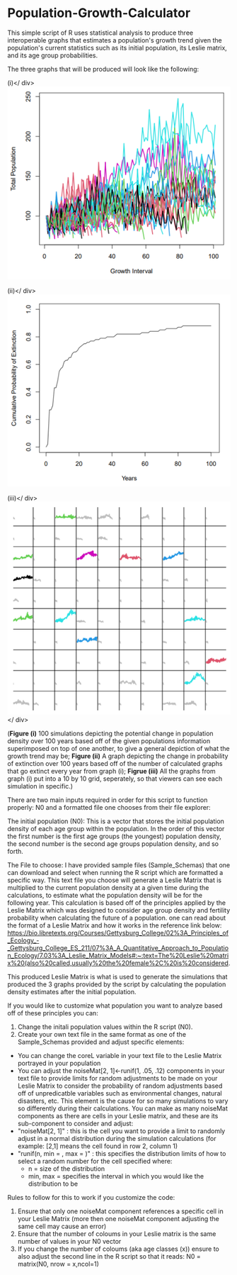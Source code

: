 # Population-Growth-Calculator
 This simple script of R uses statistical analysis to produce three interoperable graphs that estimates a population's growth trend given the population's current statistics such as its initial population, its Leslie matrix, and its age group probabilities.

The three graphs that will be produced will look like the following: 

(i)</ div>
![Alt text](https://github.com/AmbikaiSasitharan/Population-Growth-Calculator/blob/main/PopTRENDS_Images/100_Growth_Simulation_Plot.png?raw=true)

(ii)</ div>
![Alt text](https://github.com/AmbikaiSasitharan/Population-Growth-Calculator/blob/main/PopTRENDS_Images/Extinction_Proability_Change_Plot.png?raw=true)

(iii)</ div>
![Alt text](https://github.com/AmbikaiSasitharan/Population-Growth-Calculator/blob/main/PopTRENDS_Images/10_by_10_All_Plots_In_One_Grid.png?raw=true)</ div>

(**Figure (i)** 100 simulations depicting the potential change in population density over 100 years based off of the given populations information superimposed on top of one another, to give a general depiction of what the growth trend may be; **Figure (ii)** A graph depicting the change in probability of extinction over 100 years based off of the number of calculated graphs that go extinct every year from graph (i); **Figrue (iii)** All the graphs from graph (i) put into a 10 by 10 grid, seperately, so that viewers can see each simulation in specific.)

There are two main inputs required in order for this script to function properly: N0 and a formatted file one chooses from their file explorer: 

The initial population (N0): 
This is a vector that stores the initial population density of each age group within the population. In the order of this vector the first number is the first age groups (the youngest) population density, the second number is the second age groups population density, and so forth. 

The File to choose: 
I have provided sample files (Sample_Schemas) that one can download and select when running the R script which are formatted a specific way. This text file you choose will generate a Leslie Matrix that is multiplied to the current population density at a given time during the calculations, to estimate what the population density will be for the following year. This calculation is based off of the principles applied by the Leslie Matrix which was designed to consider age group density and fertility probability when calculating the future of a population. one can read about the format of a Leslie Matrix and how it works in the reference link below: 
https://bio.libretexts.org/Courses/Gettysburg_College/02%3A_Principles_of_Ecology_-_Gettysburg_College_ES_211/07%3A_A_Quantitative_Approach_to_Population_Ecology/7.03%3A_Leslie_Matrix_Models#:~:text=The%20Leslie%20matrix%20(also%20called,usually%20the%20female%2C%20is%20considered.

This produced Leslie Matrix is what is used to generate the simulations that produced the 3 graphs provided by the script by calculating the population density estimates after the initial population.  

If you would like to customize what population you want to analyze based off of these principles you can:
1. Change the initali population values within the R script (N0).
2. Create your own text file in the same format as one of the Sample_Schemas provided and adjust specific elements:
-    You can change the coreL variable in your text file to the Leslie Matrix portrayed in your population
-    You can adjust the noiseMat[2, 1]<-runif(1, .05, .12) components in your text file to provide limits for random adjustments to be made on your Leslie Matrix to consider the probability of random adjustments based off of unpredicatble variables such as environmental changes, natural disasters, etc. This element is the cause for so many simulations to vary so differently during their calculations. You can make as many noiseMat components as there are cells in your Leslie matrix, and these are its sub-component to consider and adjust:
 - "noiseMat[2, 1]" : this is the cell you want to provide a limit to randomly adjust in a normal distribution during the simulation calculations (for example: [2,1] means the cell found in row 2, column 1)
 - "runif(n, min = , max = )" : this specifies the distribution limits of how to select a random number for the cell specified where:
   -  n = size of the distribution
   -  min, max = specifies the interval in which you would like the distribution to be   

Rules to follow for this to work if you customize the code: 
1. Ensure that only one noiseMat component references a specific cell in your Leslie Matrix (more then one noiseMat component adjusting the same cell may cause an error)
2. Ensure that the number of coloums in your Leslie matrix is the same number of values in your N0 vector
3. If you change the number of coloums (aka age classes (x)) ensure to also adjust the second line in the R script so that it reads: N0 = matrix(N0, nrow = x,ncol=1)
